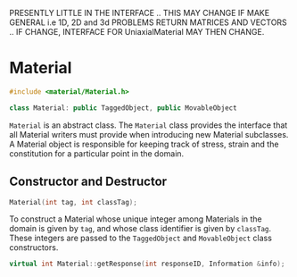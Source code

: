 PRESENTLY LITTLE IN THE INTERFACE .. THIS MAY CHANGE IF MAKE GENERAL i.e
1D, 2D and 3d PROBLEMS RETURN MATRICES AND VECTORS .. IF CHANGE,
INTERFACE FOR UniaxialMaterial MAY THEN CHANGE.

# Material 

```cpp
#include <material/Material.h>

class Material: public TaggedObject, public MovableObject
```



`Material` is an abstract class. The `Material` class provides the interface
that all Material writers must provide when introducing new Material
subclasses. A Material object is responsible for keeping track of
stress, strain and the constitution for a particular point in the
domain.

## Constructor and Destructor

```cpp
Material(int tag, int classTag);    
```
To construct a Material whose unique integer among Materials in the
domain is given by `tag`, and whose class identifier is given by
`classTag`. These integers are passed to the `TaggedObject` and
`MovableObject` class constructors.


```cpp
virtual int Material::getResponse(int responseID, Information &info);
```


